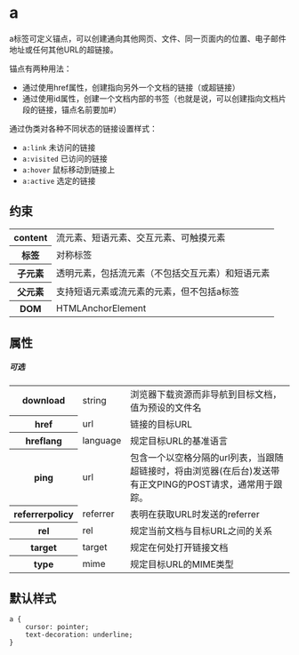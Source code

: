 # a

a标签可定义锚点，可以创建通向其他网页、文件、同一页面内的位置、电子邮件地址或任何其他URL的超链接。

锚点有两种用法：  
  - 通过使用href属性，创建指向另外一个文档的链接（或超链接）
  - 通过使用id属性，创建一个文档内部的书签（也就是说，可以创建指向文档片段的链接，锚点名前要加#）

通过伪类对各种不同状态的链接设置样式：
  - `a:link` 未访问的链接
  - `a:visited` 已访问的链接
  - `a:hover` 鼠标移动到链接上
  - `a:active` 选定的链接

## 约束

<table>
<tr>
    <th>content</th>
    <td>流元素、短语元素、交互元素、可触摸元素</td>
</tr>
<tr>
    <th>标签</th>
    <td>对称标签</td>
</tr>
<tr>
    <th>子元素</th>
    <td>透明元素，包括流元素（不包括交互元素）和短语元素</td>
</tr>
<tr>
    <th>父元素</th>
    <td>支持短语元素或流元素的元素，但不包括a标签</td>
</tr>
<tr>
    <th>DOM</th>
    <td>HTMLAnchorElement</td>
</tr>
</table>

## 属性

##### 可选

<table>
<tr>
	<th>download</th>
	<td>string</td>
	<td>浏览器下载资源而非导航到目标文档，值为预设的文件名</td>
</tr>
<tr>
	<th>href</th>
	<td>url</td>
	<td>链接的目标URL</td>
</tr>
<tr>
	<th>hreflang</th>
	<td>language</td>
	<td>规定目标URL的基准语言</td>
</tr>
<tr>
	<th>ping</th>
	<td>url</td>
	<td>包含一个以空格分隔的url列表，当跟随超链接时，将由浏览器(在后台)发送带有正文PING的POST请求，通常用于跟踪。</td>
</tr>
<tr>
	<th>referrerpolicy</th>
	<td>referrer</td>
	<td>表明在获取URL时发送的referrer</td>
</tr>
<tr>
	<th>rel</th>
	<td>rel</td>
	<td>规定当前文档与目标URL之间的关系</td>
</tr>
<tr>
	<th>target</th>
	<td>target</td>
	<td>规定在何处打开链接文档</td>
</tr>
<tr>
	<th>type</th>
	<td>mime</td>
	<td>规定目标URL的MIME类型</td>
</tr>
</table>

## 默认样式

```
a {
    cursor: pointer;
    text-decoration: underline;
}
```
